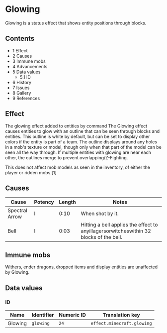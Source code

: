 # Glowing
Glowing is a status effect that shows entity positions through blocks.

## Contents
- 1 Effect
- 2 Causes
- 3 Immune mobs
- 4 Advancements
- 5 Data values
	- 5.1 ID
- 6 History
- 7 Issues
- 8 Gallery
- 9 References

## Effect
The glowing effect added to entities by command
 The Glowing effect causes entities to glow with an outline that can be seen through blocks and entities. This outline is white by default, but can be set to display other colors if the entity is part of a team. The outline displays around any holes in a mob's texture or model, though only when that part of the model can be seen all the way through. If multiple entities with glowing are near each other, the outlines merge to prevent overlapping/Z-Fighting.

This does not affect mob models as seen in the inventory, of either the player or ridden mobs.[1]

## Causes
| Cause          | Potency | Length | Notes                                                                                  |
|----------------|---------|--------|----------------------------------------------------------------------------------------|
| Spectral Arrow | I       | 0:10   | When shot by it.                                                                       |
| Bell           | I       | 0:03   | Hitting a bell applies the effect to anyillagersorwitcheswithin 32 blocks of the bell. |

## Immune mobs
Withers, ender dragons, dropped items and display entities are unaffected by Glowing.

## Data values
### ID
| Name    | Identifier | Numeric ID | Translation key            |
|---------|------------|------------|----------------------------|
| Glowing | `glowing`  | `24`       | `effect.minecraft.glowing` |


